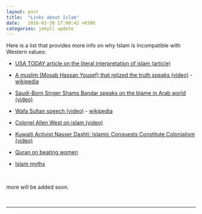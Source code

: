 ```yaml
---
layout: post
title:  "Links about Islam"
date:   2016-03-30 17:00:42 +0300
categories: jekyll update
---
```

Here is a list that provides more info on why Islam is incompatible with Western values:

* [USA TODAY article on the literal interpretation of islam (article)][usatoday]

* [A muslim (Mosab Hassan Yousef) that relized the truth speaks (video)][Yousef-Interviews] - [wikipedia][Yousef]

* [Saudi-Born Singer Shams Bandar speaks on the blame in Arab world (video)][Bandar]

* [Wafa Sultan speech (video)][Wafa] - [wikipedia][Wafa-wiki]

* [Colonel Allen West on islam (video)][Allen-West]

* [Kuwaiti Activist Nasser Dashti: Islamic Conquests Constitute Colonialism (video)][Nasser Dashti]

* [Quran on beating women][WomenBeating]

* [Islam myths][Islam Myths]

<br>

more will be added soon.

<br>

***

<br>


[usatoday]: http://www.usatoday.com/story/opinion/2016/03/22/radicalization-isil-islam-sacred-texts-literal-interpretation-column/81808560/
[Yousef]: https://en.wikipedia.org/wiki/Mosab_Hassan_Yousef
[Yousef-Interviews]: https://www.youtube.com/watch?v=Kvfn-RwTHbE
[Bandar]: https://www.youtube.com/watch?v=EfWqM1hMTho
[Wafa]: https://www.youtube.com/watch?v=-mK4r7gegw0
[Wafa-wiki]: https://en.wikipedia.org/wiki/Wafa_Sultan
[Allen-West]: https://www.youtube.com/watch?v=TkGQmCZjJ0k
[Nasser Dashti]:https://www.youtube.com/watch?v=S0B7kwCQdP4
[WomenBeating]:http://quran.com/4/34
[Islam Myths]:http://www.thereligionofpeace.com/pages/myths/index.aspx
